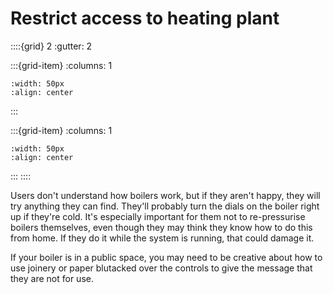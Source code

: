 # Restrict access to heating plant

::::{grid} 2
:gutter: 2

:::{grid-item}
:columns: 1
```{image} ../images/cost-1.jpg
:width: 50px
:align: center
```
:::

:::{grid-item}
:columns: 1 
```{image} ../images/2-star.jpg
:width: 50px
:align: center
```
:::
::::

Users don't understand how boilers work, but if they aren't happy, they will try anything they can find. They'll probably turn the dials on the boiler right up if they're cold.  It's especially important for them not to re-pressurise boilers themselves, even though they may think they know how to do this from home. If they do it while the system is running, that could damage it.  

If your boiler is in a public space, you may need to be creative about how to use joinery or paper blutacked over the controls to give the message that they are not for use.  

